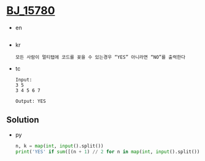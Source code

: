 # [BJ_15780](https://acmicpc.net/problem/15780)

* en

  ```en

  ```

* kr

  ```kr
  모든 사람이 멀티탭에 코드를 꽂을 수 있는경우 “YES” 아니라면 “NO”를 출력한다
  ```

* tc

  ```tc
  Input:
  3 5
  3 4 5 6 7

  Output: YES
  ```

## Solution

* py

  ```py
  n, k = map(int, input().split())
  print('YES' if sum([(n + 1) // 2 for n in map(int, input().split())]) >= n else "NO")
  ```
